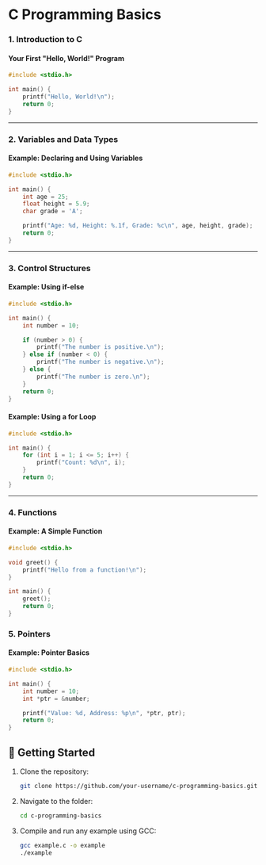 
# C Programming Basics


### 1. **Introduction to C**
#### Your First "Hello, World!" Program
```c
#include <stdio.h>

int main() {
    printf("Hello, World!\n");
    return 0;
}
```

---

### 2. **Variables and Data Types**
#### Example: Declaring and Using Variables
```c
#include <stdio.h>

int main() {
    int age = 25;
    float height = 5.9;
    char grade = 'A';

    printf("Age: %d, Height: %.1f, Grade: %c\n", age, height, grade);
    return 0;
}
```

---

### 3. **Control Structures**
#### Example: Using if-else
```c
#include <stdio.h>

int main() {
    int number = 10;

    if (number > 0) {
        printf("The number is positive.\n");
    } else if (number < 0) {
        printf("The number is negative.\n");
    } else {
        printf("The number is zero.\n");
    }
    return 0;
}
```

#### Example: Using a for Loop
```c
#include <stdio.h>

int main() {
    for (int i = 1; i <= 5; i++) {
        printf("Count: %d\n", i);
    }
    return 0;
}
```

---

### 4. **Functions**
#### Example: A Simple Function
```c
#include <stdio.h>

void greet() {
    printf("Hello from a function!\n");
}

int main() {
    greet();
    return 0;
}
```


### 5. **Pointers**
#### Example: Pointer Basics
```c
#include <stdio.h>

int main() {
    int number = 10;
    int *ptr = &number;

    printf("Value: %d, Address: %p\n", *ptr, ptr);
    return 0;
}
```



## 🚀 Getting Started

1. Clone the repository:
   ```bash
   git clone https://github.com/your-username/c-programming-basics.git
   ```
2. Navigate to the folder:
   ```bash
   cd c-programming-basics
   ```
3. Compile and run any example using GCC:
   ```bash
   gcc example.c -o example
   ./example
   ```

